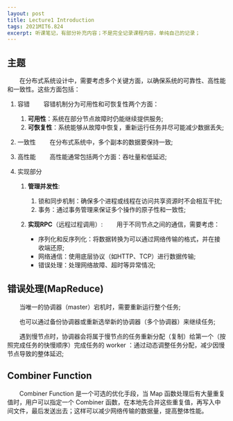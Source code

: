```yaml
---
layout: post
title: Lecture1 Introduction
tags: 2021MIT6.824
excerpt: 听课笔记，有部分补充内容；不是完全记录课程内容，单纯自己的记录；
---
```


## 主题
&emsp;&emsp;在分布式系统设计中，需要考虑多个关键方面，以确保系统的可靠性、高性能和一致性。这些方面包括：

1. 容错
    &emsp;&emsp;容错机制分为可用性和可恢复性两个方面：
    1. **可用性**：系统在部分节点故障时仍能继续提供服务;
    2. **可恢复性**：系统能够从故障中恢复，重新运行任务并尽可能减少数据丢失;

2. 一致性
    &emsp;&emsp;在分布式系统中，多个副本的数据要保持一致;

3. 高性能
    &emsp;&emsp;高性能通常包括两个方面：吞吐量和低延迟;

4. 实现部分
    1. **管理并发性**:
        1. 锁和同步机制：确保多个进程或线程在访问共享资源时不会相互干扰;
        2. 事务：通过事务管理来保证多个操作的原子性和一致性;

    2. **实现RPC**（远程过程调用）:
        &emsp;&emsp;用于不同节点之间的通信，需要考虑：
        - 序列化和反序列化：将数据转换为可以通过网络传输的格式，并在接收端还原;
        - 网络通信：使用底层协议（如HTTP、TCP）进行数据传输;
        - 错误处理：处理网络故障、超时等异常情况;

## 错误处理(MapReduce)
&emsp;&emsp;当唯一的协调器（master）宕机时，需要重新运行整个任务;

&emsp;&emsp;也可以通过备份协调器或重新选举新的协调器（多个协调器）来继续任务;

&emsp;&emsp;遇到慢节点时，协调器会将属于慢节点的任务重新分配（复制）给第一个（按照完成任务的快慢顺序）完成任务的 worker ：通过动态调整任务分配，减少因慢节点导致的整体延迟;

## Combiner Function
&emsp;&emsp;Combiner Function 是一个可选的优化手段，当 Map 函数处理后有大量重复值时，用户可以指定一个 Combiner 函数，在本地先合并这些重复值，再写入中间文件，最后发送出去；这样可以减少网络传输的数据量，提高整体性能。
